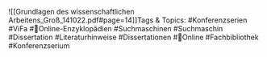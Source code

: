 
![[Grundlagen des wissenschaftlichen Arbeitens_Groß_141022.pdf#page=14]]Tags & Topics:
   #Konferenzserien
   #ViFa
   #Online-Enzyklopädien
   #Suchmaschinen
   #Suchmaschin
   #Dissertation
   #Literaturhinweise
   #Dissertationen
   #Online
   #Fachbibliothek
   #Konferenzserium